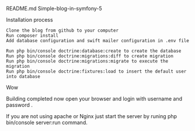 
README.md
Simple-blog-in-symfony-5

Installation process

    Clone the blog from github to your computer
    Run composer install
    Add database configuration and swift mailer configuration in .env file

    Run php bin/console doctrine:database:create to create the database
    Run php bin/console doctrine:migrations:diff to create migration
    Run php bin/console doctrine:migrations:migrate to execute the migration
    Run php bin/console doctrine:fixtures:load to insert the default user into database

Wow

Building completed now open your browser and login with username  and password .

If you are not using apache or Nginx just start the server by runing php bin/console server:run command.
